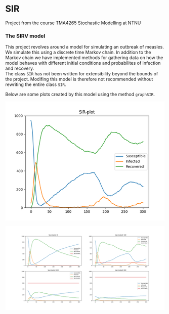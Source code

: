 # SIR
Project from the course TMA4265 Stochastic Modelling  at NTNU 

### The SIRV model

This project revolves around a model for simulating an outbreak of measles. We simulate this using a 
discrete time Markov chain. In addition to the Markov chain we have implemented methods for gathering
data on how the model behaves with different initial conditions and probabilites of infection and recovery.  
The class `SIR` has not been written for extensibility beyond the bounds of the project. Modifing this model is therefore not recommended without rewriting the entire class `SIR`.  
  
Below are some plots created by this model using the method `graphSIR`.  
  
![SIR plot](SIRe.png)  
  
![Four SIRV plots using different ratio of vaccinations](SIRV.png)